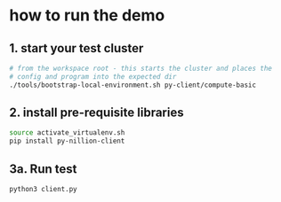 # how to run the demo


## 1. start your test cluster
```bash
# from the workspace root - this starts the cluster and places the 
# config and program into the expected dir
./tools/bootstrap-local-environment.sh py-client/compute-basic
```

## 2. install pre-requisite libraries
```bash
source activate_virtualenv.sh
pip install py-nillion-client
```

## 3a. Run test
```bash
python3 client.py
```
